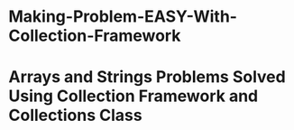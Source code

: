 # Making-Problem-EASY-With-Collection-Framework
# Arrays and Strings Problems Solved Using Collection Framework and Collections Class